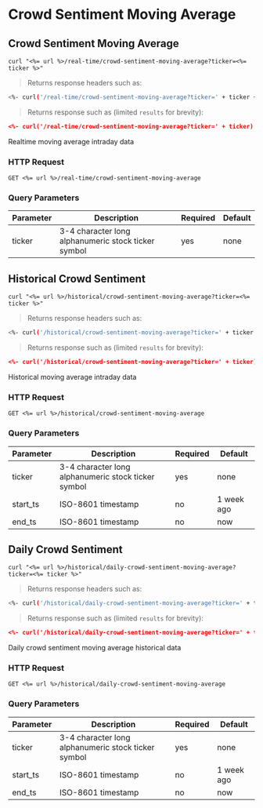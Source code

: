 
# Crowd Sentiment Moving Average


## Crowd Sentiment Moving Average

```shell
curl "<%= url %>/real-time/crowd-sentiment-moving-average?ticker=<%= ticker %>"
```

> Returns response headers such as:

```bash
<%- curl('/real-time/crowd-sentiment-moving-average?ticker=' + ticker + ' -s -D- -o/dev/null') %>
```

> Returns response such as (limited `results` for brevity):

```json
<%- curl('/real-time/crowd-sentiment-moving-average?ticker=' + ticker) %>
```

Realtime moving average intraday data

### HTTP Request

`GET <%= url %>/real-time/crowd-sentiment-moving-average`

### Query Parameters

Parameter | Description | Required | Default
--------- | ----------- | -------- | -------
ticker | 3-4 character long alphanumeric stock ticker symbol | yes | none



## Historical Crowd Sentiment

```shell
curl "<%= url %>/historical/crowd-sentiment-moving-average?ticker=<%= ticker %>"
```

> Returns response headers such as:

```bash
<%- curl('/historical/crowd-sentiment-moving-average?ticker=' + ticker + ' -s -D- -o/dev/null') %>
```

> Returns response such as (limited `results` for brevity):

```json
<%- curl('/historical/crowd-sentiment-moving-average?ticker=' + ticker) %>
```

Historical moving average intraday data

### HTTP Request

`GET <%= url %>/historical/crowd-sentiment-moving-average`

### Query Parameters

Parameter | Description | Required | Default
--------- | ----------- | -------- | -------
ticker | 3-4 character long alphanumeric stock ticker symbol | yes | none
start_ts | ISO-8601 timestamp | no | 1 week ago
end_ts | ISO-8601 timestamp | no | now


## Daily Crowd Sentiment

```shell
curl "<%= url %>/historical/daily-crowd-sentiment-moving-average?ticker=<%= ticker %>"
```

> Returns response headers such as:

```bash
<%- curl('/historical/daily-crowd-sentiment-moving-average?ticker=' + ticker + ' -s -D- -o/dev/null') %>
```

> Returns response such as (limited `results` for brevity):

```json
<%- curl('/historical/daily-crowd-sentiment-moving-average?ticker=' + ticker) %>
```

Daily crowd sentiment moving average historical data

### HTTP Request

`GET <%= url %>/historical/daily-crowd-sentiment-moving-average`

### Query Parameters

Parameter | Description | Required | Default
--------- | ----------- | -------- | -------
ticker | 3-4 character long alphanumeric stock ticker symbol | yes | none
start_ts | ISO-8601 timestamp | no | 1 week ago
end_ts | ISO-8601 timestamp | no | now
